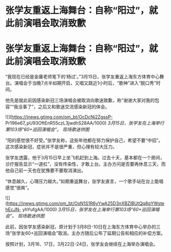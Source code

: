 # 张学友重返上海舞台：自称“阳过”，就此前演唱会取消致歉

# 张学友重返上海舞台：自称“阳过”，就此前演唱会取消致歉

“我现在已经是金庸老师笔下的‘杨过’。”3月15日，张学友重返上海东方体育中心舞台。演唱会于当晚7点半如期开启，又唱又跳近1小时后，“歌神”进入“脱口秀”时间。

他先是就此前因感染新冠三场演唱会被取消向歌迷致歉，称“谢谢大家对我的包容”“我没事了”，之后又和歌迷交流感染新冠的体会。

![](https://inews.gtimg.com/om_bt/OcDcNj2ZgssP-
Pr196e67_pU93OftEnR55czL3jwdhS28AA/1000) _3月15日，张学友在上海举行第103场“60+巡回演唱会”。
现场歌迷供图_

“阳的感觉很不好受。”张学友称，这些年他都在努力保护自己，希望不要“中招”。这次感染新冠，症状并不是很严重，但心理有较大压力。

张学友透露，他于3月15日早上坐飞机赶到上海。过去十天，基本都在一个房间，诊疗报告显示“一道杠”，没有传染性，才敢上台。主办方问是否要再休息三天，而他自己前一天也在犹豫要不要取消演出。

“休息越久，心理压力越大。”如期重返舞台，张学友直言，一个歌手站在台上能唱感觉“很爽”。

![](https://inews.gtimg.com/om_bt/OxN1S1R6yYwA25D3nXBZlBUtQq8gYWstehEcJN-
yhYufgAA/1000) _3月15日，张学友在上海举行第103场“60+巡回演唱会”。 现场歌迷供图_

此前，因张学友感染新冠，原计划于3月8日-10日在上海东方体育中心举办的三场“张学友60+巡回演唱会”取消。主办方随后公布了延期公告和相应的补偿方案。

按照计划，3月16、17日，3月22日-24日，张学友会继续在上海举办演唱会。

